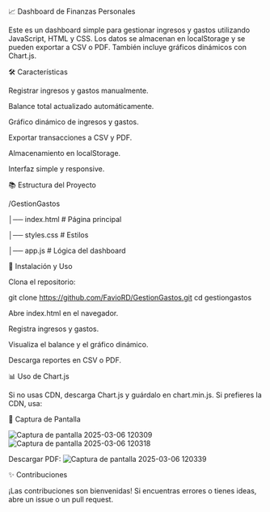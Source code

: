📈 Dashboard de Finanzas Personales

Este es un dashboard simple para gestionar ingresos y gastos utilizando JavaScript, HTML y CSS. Los datos se almacenan en localStorage y se pueden exportar a CSV o PDF. También incluye gráficos dinámicos con Chart.js.

🛠️ Características

Registrar ingresos y gastos manualmente.

Balance total actualizado automáticamente.

Gráfico dinámico de ingresos y gastos.

Exportar transacciones a CSV y PDF.

Almacenamiento en localStorage.

Interfaz simple y responsive.

📚 Estructura del Proyecto

/GestionGastos

│── index.html        # Página principal

│── styles.css        # Estilos

│── app.js            # Lógica del dashboard


🔄 Instalación y Uso

Clona el repositorio:

git clone https://github.com/FavioRD/GestionGastos.git
cd gestiongastos

Abre index.html en el navegador.

Registra ingresos y gastos.

Visualiza el balance y el gráfico dinámico.

Descarga reportes en CSV o PDF.

📊 Uso de Chart.js

Si no usas CDN, descarga Chart.js y guárdalo en chart.min.js. Si prefieres la CDN, usa:

<script src="https://cdn.jsdelivr.net/npm/chart.js"></script>

🎨 Captura de Pantalla

![Captura de pantalla 2025-03-06 120309](https://github.com/user-attachments/assets/33696fbe-9b14-4a2d-8f42-91953b3b00d8)
![Captura de pantalla 2025-03-06 120318](https://github.com/user-attachments/assets/77f5089e-7e65-44a8-92b7-18ea3e9dfb42)

Descargar PDF:
![Captura de pantalla 2025-03-06 120339](https://github.com/user-attachments/assets/e51ac5ce-a8b1-4806-97a8-20704b19f9b3)

✨ Contribuciones

¡Las contribuciones son bienvenidas! Si encuentras errores o tienes ideas, abre un issue o un pull request.

